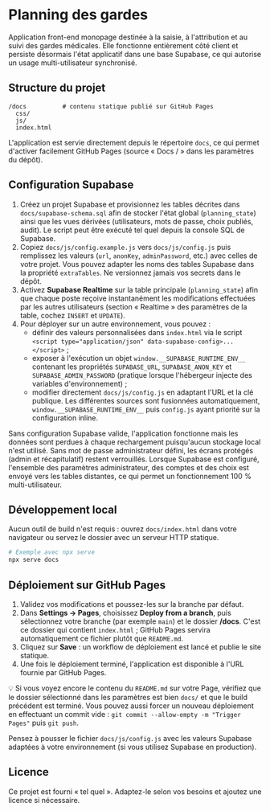# Planning des gardes

Application front-end monopage destinée à la saisie, à l'attribution et au suivi des gardes médicales.
Elle fonctionne entièrement côté client et persiste désormais l'état applicatif dans une base Supabase,
ce qui autorise un usage multi-utilisateur synchronisé.

## Structure du projet

```
/docs          # contenu statique publié sur GitHub Pages
  css/
  js/
  index.html
```

L'application est servie directement depuis le répertoire `docs`, ce qui permet d'activer facilement
GitHub Pages (source « Docs / » dans les paramètres du dépôt).

## Configuration Supabase

1. Créez un projet Supabase et provisionnez les tables décrites dans `docs/supabase-schema.sql` afin
   de stocker l'état global (`planning_state`) ainsi que les vues dérivées (utilisateurs, mots de
   passe, choix publiés, audit). Le script peut être exécuté tel quel depuis la console SQL de
   Supabase.
2. Copiez `docs/js/config.example.js` vers `docs/js/config.js` puis remplissez les valeurs (`url`,
   `anonKey`, `adminPassword`, etc.) avec celles de votre projet. Vous pouvez adapter les noms des
   tables Supabase dans la propriété `extraTables`. Ne versionnez jamais vos secrets dans le dépôt.
3. Activez **Supabase Realtime** sur la table principale (`planning_state`) afin que chaque poste
   reçoive instantanément les modifications effectuées par les autres utilisateurs (section
   « Realtime » des paramètres de la table, cochez `INSERT` et `UPDATE`).
4. Pour déployer sur un autre environnement, vous pouvez :
   - définir des valeurs personnalisées dans `index.html` via le script
     `<script type="application/json" data-supabase-config>...</script>` ;
   - exposer à l'exécution un objet `window.__SUPABASE_RUNTIME_ENV__` contenant les propriétés
     `SUPABASE_URL`, `SUPABASE_ANON_KEY` et `SUPABASE_ADMIN_PASSWORD` (pratique lorsque l'hébergeur
     injecte des variables d'environnement) ;
   - modifier directement `docs/js/config.js` en adaptant l'URL et la clé publique.
   Les différentes sources sont fusionnées automatiquement, `window.__SUPABASE_RUNTIME_ENV__` puis
   `config.js` ayant priorité sur la configuration inline.

Sans configuration Supabase valide, l'application fonctionne mais les données sont perdues à chaque
rechargement puisqu'aucun stockage local n'est utilisé. Sans mot de passe administrateur défini,
les écrans protégés (admin et récapitulatif) restent verrouillés. Lorsque Supabase est configuré,
l'ensemble des paramètres administrateur, des comptes et des choix est envoyé vers les tables
distantes, ce qui permet un fonctionnement 100 % multi-utilisateur.

## Développement local

Aucun outil de build n'est requis : ouvrez `docs/index.html` dans votre navigateur ou servez le dossier
avec un serveur HTTP statique.

```bash
# Exemple avec npx serve
npx serve docs
```

## Déploiement sur GitHub Pages

1. Validez vos modifications et poussez-les sur la branche par défaut.
2. Dans **Settings → Pages**, choisissez **Deploy from a branch**, puis sélectionnez votre branche (par
   exemple `main`) et le dossier **/docs**. C'est ce dossier qui contient `index.html` ; GitHub Pages
   servira automatiquement ce fichier plutôt que `README.md`.
3. Cliquez sur **Save** : un workflow de déploiement est lancé et publie le site statique.
4. Une fois le déploiement terminé, l'application est disponible à l'URL fournie par GitHub Pages.

💡 Si vous voyez encore le contenu du `README.md` sur votre Page, vérifiez que le dossier sélectionné
dans les paramètres est bien `docs/` et que le build précédent est terminé. Vous pouvez aussi forcer un
nouveau déploiement en effectuant un commit vide : `git commit --allow-empty -m "Trigger Pages"` puis
`git push`.

Pensez à pousser le fichier `docs/js/config.js` avec les valeurs Supabase adaptées à votre environnement
(si vous utilisez Supabase en production).

## Licence

Ce projet est fourni « tel quel ». Adaptez-le selon vos besoins et ajoutez une licence si nécessaire.
